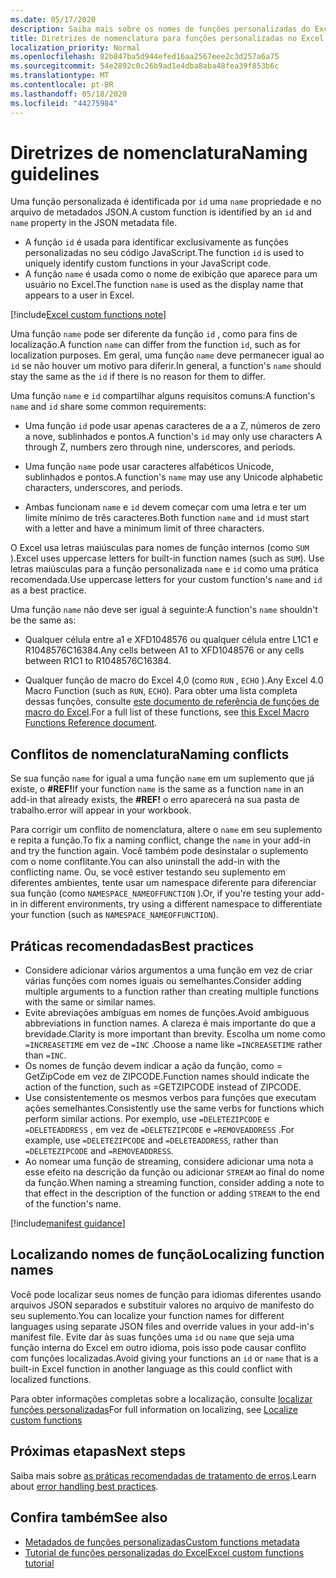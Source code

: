 ```yaml
---
ms.date: 05/17/2020
description: Saiba mais sobre os nomes de funções personalizadas do Excel e evite armadilhas comuns de nomeação.
title: Diretrizes de nomenclatura para funções personalizadas no Excel
localization_priority: Normal
ms.openlocfilehash: 82b847ba5d944efed16aa2567eee2c3d257a6a75
ms.sourcegitcommit: 54e2892c0c26b9ad1e4dba8aba48fea39f853b6c
ms.translationtype: MT
ms.contentlocale: pt-BR
ms.lasthandoff: 05/18/2020
ms.locfileid: "44275984"
---
```

# <a name="naming-guidelines"></a><span data-ttu-id="23953-103">Diretrizes de nomenclatura</span><span class="sxs-lookup"><span data-stu-id="23953-103">Naming guidelines</span></span>

<span data-ttu-id="23953-104">Uma função personalizada é identificada por `id` uma `name` propriedade e no arquivo de metadados JSON.</span><span class="sxs-lookup"><span data-stu-id="23953-104">A custom function is identified by an `id` and `name` property in the JSON metadata file.</span></span>

- <span data-ttu-id="23953-105">A função `id` é usada para identificar exclusivamente as funções personalizadas no seu código JavaScript.</span><span class="sxs-lookup"><span data-stu-id="23953-105">The function `id` is used to uniquely identify custom functions in your JavaScript code.</span></span>
- <span data-ttu-id="23953-106">A função `name` é usada como o nome de exibição que aparece para um usuário no Excel.</span><span class="sxs-lookup"><span data-stu-id="23953-106">The function `name` is used as the display name that appears to a user in Excel.</span></span>

[!include[Excel custom functions note](../includes/excel-custom-functions-note.md)]

<span data-ttu-id="23953-107">Uma função `name` pode ser diferente da função `id` , como para fins de localização.</span><span class="sxs-lookup"><span data-stu-id="23953-107">A function `name` can differ from the function `id`, such as for localization purposes.</span></span> <span data-ttu-id="23953-108">Em geral, uma função `name` deve permanecer igual ao `id` se não houver um motivo para diferir.</span><span class="sxs-lookup"><span data-stu-id="23953-108">In general, a function's `name` should stay the same as the `id` if there is no reason for them to differ.</span></span>

<span data-ttu-id="23953-109">Uma função `name` e `id` compartilhar alguns requisitos comuns:</span><span class="sxs-lookup"><span data-stu-id="23953-109">A function's `name` and `id` share some common requirements:</span></span>

- <span data-ttu-id="23953-110">Uma função `id` pode usar apenas caracteres de a a Z, números de zero a nove, sublinhados e pontos.</span><span class="sxs-lookup"><span data-stu-id="23953-110">A function's `id` may only use characters A through Z, numbers zero through nine, underscores, and periods.</span></span>

- <span data-ttu-id="23953-111">Uma função `name` pode usar caracteres alfabéticos Unicode, sublinhados e pontos.</span><span class="sxs-lookup"><span data-stu-id="23953-111">A function's `name` may use any Unicode alphabetic characters, underscores, and periods.</span></span>

- <span data-ttu-id="23953-112">Ambas funcionam `name` e `id` devem começar com uma letra e ter um limite mínimo de três caracteres.</span><span class="sxs-lookup"><span data-stu-id="23953-112">Both function `name` and `id` must start with a letter and have a minimum limit of three characters.</span></span>

<span data-ttu-id="23953-113">O Excel usa letras maiúsculas para nomes de função internos (como `SUM` ).</span><span class="sxs-lookup"><span data-stu-id="23953-113">Excel uses uppercase letters for built-in function names (such as `SUM`).</span></span> <span data-ttu-id="23953-114">Use letras maiúsculas para a função personalizada `name` e `id` como uma prática recomendada.</span><span class="sxs-lookup"><span data-stu-id="23953-114">Use uppercase letters for your custom function's `name` and `id` as a best practice.</span></span>

<span data-ttu-id="23953-115">Uma função `name` não deve ser igual à seguinte:</span><span class="sxs-lookup"><span data-stu-id="23953-115">A function's `name` shouldn't be the same as:</span></span>

- <span data-ttu-id="23953-116">Qualquer célula entre a1 e XFD1048576 ou qualquer célula entre L1C1 e R1048576C16384.</span><span class="sxs-lookup"><span data-stu-id="23953-116">Any cells between A1 to XFD1048576 or any cells between R1C1 to R1048576C16384.</span></span>

- <span data-ttu-id="23953-117">Qualquer função de macro do Excel 4,0 (como `RUN` , `ECHO` ).</span><span class="sxs-lookup"><span data-stu-id="23953-117">Any Excel 4.0 Macro Function (such as `RUN`, `ECHO`).</span></span>  <span data-ttu-id="23953-118">Para obter uma lista completa dessas funções, consulte [este documento de referência de funções de macro do Excel](https://d13ot9o61jdzpp.cloudfront.net/files/Excel%204.0%20Macro%20Functions%20Reference.pdf).</span><span class="sxs-lookup"><span data-stu-id="23953-118">For a full list of these functions, see [this Excel Macro Functions Reference document](https://d13ot9o61jdzpp.cloudfront.net/files/Excel%204.0%20Macro%20Functions%20Reference.pdf).</span></span>

## <a name="naming-conflicts"></a><span data-ttu-id="23953-119">Conflitos de nomenclatura</span><span class="sxs-lookup"><span data-stu-id="23953-119">Naming conflicts</span></span>

<span data-ttu-id="23953-120">Se sua função `name` for igual a uma função `name` em um suplemento que já existe, o **#REF!**</span><span class="sxs-lookup"><span data-stu-id="23953-120">If your function `name` is the same as a function `name` in an add-in that already exists, the **#REF!**</span></span> <span data-ttu-id="23953-121">o erro aparecerá na sua pasta de trabalho.</span><span class="sxs-lookup"><span data-stu-id="23953-121">error will appear in your workbook.</span></span>

<span data-ttu-id="23953-122">Para corrigir um conflito de nomenclatura, altere o `name` em seu suplemento e repita a função.</span><span class="sxs-lookup"><span data-stu-id="23953-122">To fix a naming conflict, change the `name` in your add-in and try the function again.</span></span> <span data-ttu-id="23953-123">Você também pode desinstalar o suplemento com o nome conflitante.</span><span class="sxs-lookup"><span data-stu-id="23953-123">You can also uninstall the add-in with the conflicting name.</span></span> <span data-ttu-id="23953-124">Ou, se você estiver testando seu suplemento em diferentes ambientes, tente usar um namespace diferente para diferenciar sua função (como `NAMESPACE_NAMEOFFUNCTION` ).</span><span class="sxs-lookup"><span data-stu-id="23953-124">Or, if you're testing your add-in in different environments, try using a different namespace to differentiate your function (such as `NAMESPACE_NAMEOFFUNCTION`).</span></span>

## <a name="best-practices"></a><span data-ttu-id="23953-125">Práticas recomendadas</span><span class="sxs-lookup"><span data-stu-id="23953-125">Best practices</span></span>

- <span data-ttu-id="23953-126">Considere adicionar vários argumentos a uma função em vez de criar várias funções com nomes iguais ou semelhantes.</span><span class="sxs-lookup"><span data-stu-id="23953-126">Consider adding multiple arguments to a function rather than creating multiple functions with the same or similar names.</span></span>
- <span data-ttu-id="23953-127">Evite abreviações ambíguas em nomes de funções.</span><span class="sxs-lookup"><span data-stu-id="23953-127">Avoid ambiguous abbreviations in function names.</span></span> <span data-ttu-id="23953-128">A clareza é mais importante do que a brevidade.</span><span class="sxs-lookup"><span data-stu-id="23953-128">Clarity is more important than brevity.</span></span> <span data-ttu-id="23953-129">Escolha um nome como `=INCREASETIME` em vez de `=INC` .</span><span class="sxs-lookup"><span data-stu-id="23953-129">Choose a name like `=INCREASETIME` rather than `=INC`.</span></span>
- <span data-ttu-id="23953-130">Os nomes de função devem indicar a ação da função, como = GetZipCode em vez de ZIPCODE.</span><span class="sxs-lookup"><span data-stu-id="23953-130">Function names should indicate the action of the function, such as =GETZIPCODE instead of ZIPCODE.</span></span>
- <span data-ttu-id="23953-131">Use consistentemente os mesmos verbos para funções que executam ações semelhantes.</span><span class="sxs-lookup"><span data-stu-id="23953-131">Consistently use the same verbs for functions which perform similar actions.</span></span> <span data-ttu-id="23953-132">Por exemplo, use `=DELETEZIPCODE` e `=DELETEADDRESS` , em vez de `=DELETEZIPCODE` e `=REMOVEADDRESS` .</span><span class="sxs-lookup"><span data-stu-id="23953-132">For example, use `=DELETEZIPCODE` and `=DELETEADDRESS`, rather than `=DELETEZIPCODE` and `=REMOVEADDRESS`.</span></span>
- <span data-ttu-id="23953-133">Ao nomear uma função de streaming, considere adicionar uma nota a esse efeito na descrição da função ou adicionar `STREAM` ao final do nome da função.</span><span class="sxs-lookup"><span data-stu-id="23953-133">When naming a streaming function, consider adding a note to that effect in the description of the function or adding `STREAM` to the end of the function's name.</span></span>

[!include[manifest guidance](../includes/manifest-guidance.md)]

## <a name="localizing-function-names"></a><span data-ttu-id="23953-134">Localizando nomes de função</span><span class="sxs-lookup"><span data-stu-id="23953-134">Localizing function names</span></span>

<span data-ttu-id="23953-135">Você pode localizar seus nomes de função para idiomas diferentes usando arquivos JSON separados e substituir valores no arquivo de manifesto do seu suplemento.</span><span class="sxs-lookup"><span data-stu-id="23953-135">You can localize your function names for different languages using separate JSON files and override values in your add-in's manifest file.</span></span> <span data-ttu-id="23953-136">Evite dar às suas funções uma `id` ou `name` que seja uma função interna do Excel em outro idioma, pois isso pode causar conflito com funções localizadas.</span><span class="sxs-lookup"><span data-stu-id="23953-136">Avoid giving your functions an `id` or `name` that is a built-in Excel function in another language as this could conflict with localized functions.</span></span>

<span data-ttu-id="23953-137">Para obter informações completas sobre a localização, consulte [localizar funções personalizadas](custom-functions-localize.md)</span><span class="sxs-lookup"><span data-stu-id="23953-137">For full information on localizing, see [Localize custom functions](custom-functions-localize.md)</span></span>

## <a name="next-steps"></a><span data-ttu-id="23953-138">Próximas etapas</span><span class="sxs-lookup"><span data-stu-id="23953-138">Next steps</span></span>
<span data-ttu-id="23953-139">Saiba mais sobre [as práticas recomendadas de tratamento de erros](custom-functions-errors.md).</span><span class="sxs-lookup"><span data-stu-id="23953-139">Learn about [error handling best practices](custom-functions-errors.md).</span></span>

## <a name="see-also"></a><span data-ttu-id="23953-140">Confira também</span><span class="sxs-lookup"><span data-stu-id="23953-140">See also</span></span>

* [<span data-ttu-id="23953-141">Metadados de funções personalizadas</span><span class="sxs-lookup"><span data-stu-id="23953-141">Custom functions metadata</span></span>](custom-functions-json.md)
* [<span data-ttu-id="23953-142">Tutorial de funções personalizadas do Excel</span><span class="sxs-lookup"><span data-stu-id="23953-142">Excel custom functions tutorial</span></span>](../tutorials/excel-tutorial-create-custom-functions.md)
